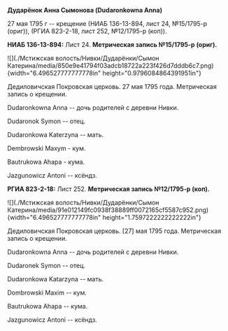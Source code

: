 **Дударёнок Анна Сымонова (Dudaronkowna Anna)**

27 мая 1795 г -- крещение (НИАБ 136-13-894, лист 24, №15/1795-р (ориг)),
(РГИА 823-2-18, лист 252, №12/1795-р (коп)).

**НИАБ 136-13-894:** Лист 24. **Метрическая запись №15/1795-р (ориг).**

![](./Мстижская волость/Нивки/Дударёнки/Сымон Катерина/media/850e9e41794f03adcb18722a223f426d7dddb6c7.png){width="6.496527777777778in"
height="0.9796084864391951in"}

Дедиловичская Покровская церковь. 27 мая 1795 года. Метрическая запись о
крещении.

Dudaronkowna Anna -- дочь родителей с деревни Нивки.

Dudaronоk Symon -- отец.

Dudaronkowa Katerzyna -- мать.

Dembrowski Maxym - кум.

Bautrukowa Ahapa - кума.

Jazgunowicz Antoni -- ксёндз.

**РГИА 823-2-18:** Лист 252. **Метрическая запись №12/1795-р (коп).**

![](./Мстижская волость/Нивки/Дударёнки/Сымон Катерина/media/91e012149fc0938f38889ff0072165cf5587c952.png){width="6.496527777777778in"
height="1.7597222222222222in"}

Дедиловичская Покровская церковь. \[27\] мая 1795 года. Метрическая
запись о крещении.

Dudaronkowna Anna -- дочь родителей с деревни Нивки.

Dudaronek Symon -- отец.

Dudaronkowa Katarzyna -- мать.

Dombrowski Maxim -- кум.

Bautrukowa Ahapa -- кума.

Jazgunowicz Antoni -- ксёндз.
